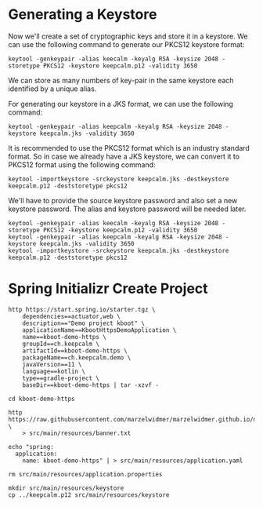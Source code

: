 # Generating a Keystore
Now we'll create a set of cryptographic keys and store it in a keystore.
We can use the following command to generate our PKCS12 keystore format:

`keytool -genkeypair -alias keecalm -keyalg RSA -keysize 2048 -storetype PKCS12 -keystore keepcalm.p12 -validity 3650`

We can store as many numbers of key-pair in the same keystore each identified by a unique alias.

For generating our keystore in a JKS format, we can use the following command:

`keytool -genkeypair -alias keepcalm -keyalg RSA -keysize 2048 -keystore keepcalm.jks -validity 3650`

It is recommended to use the PKCS12 format which is an industry standard format. 
So in case we already have a JKS keystore, we can convert it to PKCS12 format using the following command:

`keytool -importkeystore -srckeystore keepcalm.jks -destkeystore keepcalm.p12 -deststoretype pkcs12`

We'll have to provide the source keystore password and also set a new keystore password. The alias and keystore password will be needed later.

```
keytool -genkeypair -alias keecalm -keyalg RSA -keysize 2048 -storetype PKCS12 -keystore keepcalm.p12 -validity 3650
keytool -genkeypair -alias keepcalm -keyalg RSA -keysize 2048 -keystore keepcalm.jks -validity 3650
keytool -importkeystore -srckeystore keepcalm.jks -destkeystore keepcalm.p12 -deststoretype pkcs12
```


# Spring Initializr Create Project

```
http https://start.spring.io/starter.tgz \
    dependencies==actuator,web \
    description=="Demo project kboot" \
    applicationName==KbootHttpsDemoApplication \
    name==kboot-demo-https \
    groupId==ch.keepcalm \
    artifactId==kboot-demo-https \
    packageName==ch.keepcalm.demo \
    javaVersion==11 \
    language==kotlin \
    type==gradle-project \
    baseDir==kboot-demo-https | tar -xzvf -
```

```
cd kboot-demo-https
```

```
http https://raw.githubusercontent.com/marzelwidmer/marzelwidmer.github.io/master/img/banner.txt \
    > src/main/resources/banner.txt
```

```
echo "spring:
  application:
    name: kboot-demo-https" | > src/main/resources/application.yaml
```

```
rm src/main/resources/application.properties
```


```
mkdir src/main/resources/keystore
cp ../keepcalm.p12 src/main/resources/keystore
```

